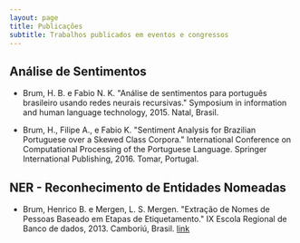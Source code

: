 ```yaml
---
layout: page
title: Publicações
subtitle: Trabalhos publicados em eventos e congressos
---
```


## Análise de Sentimentos

 - Brum, H. B. e Fabio N. K. "Análise de sentimentos para português brasileiro usando redes neurais recursivas." Symposium in information and human language technology, 2015. Natal, Brasil.

 - Brum, H., Filipe A., e Fabio K. "Sentiment Analysis for Brazilian Portuguese over a Skewed Class Corpora." International Conference on Computational Processing of the Portuguese Language. Springer International Publishing, 2016. Tomar, Portugal.

## NER - Reconhecimento de Entidades Nomeadas

 - Brum, Henrico B. e Mergen, L. S. Mergen. "Extração de Nomes de Pessoas Baseado em Etapas de Etiquetamento." IX Escola Regional de Banco de dados, 2013. Camboriú, Brasil. [link](http://www.lbd.dcc.ufmg.br/colecoes/erbd/2013/003.pdf)

